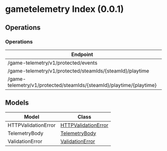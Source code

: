 # gametelemetry Index (0.0.1)


## Operations

### Operations
| Endpoint | Method | ID | Class | Wrapper |
|---|---|---|---|---|
| /game-telemetry/v1/protected/events | POST | protected_save_events_game_telemetry_v1_protected_events_post | [ProtectedSaveEventsGameTelemetryV1ProtectedEventsPost](../accelbyte_py_sdk/api/gametelemetry/operations/operations/protected_save_events_game_telemetry_v1_protected_events_post.py) | [protected_save_events_game_telemetry_v1_protected_events_post](../accelbyte_py_sdk/api/gametelemetry/wrappers/_operations.py) |
| /game-telemetry/v1/protected/steamIds/{steamId}/playtime | GET | protected_get_playtime_game_telemetry_v1_protected_steamIds__steamId__playtime_get | [ProtectedGetPlaytimeGameTelemetryV1ProtectedSteamIdsSteamIdPlaytimeGet](../accelbyte_py_sdk/api/gametelemetry/operations/operations/protected_get_playtime_game_telemetry_v1_protected_steam_ids_steam_id_playtime_get.py) | [protected_get_playtime_game_telemetry_v1_protected_steam_ids_steam_id_playtime_get](../accelbyte_py_sdk/api/gametelemetry/wrappers/_operations.py) |
| /game-telemetry/v1/protected/steamIds/{steamId}/playtime/{playtime} | PUT | protected_update_playtime_game_telemetry_v1_protected_steamIds__steamId__playtime__playtime__put | [ProtectedUpdatePlaytimeGameTelemetryV1ProtectedSteamIdsSteamIdPlaytimePlaytimePut](../accelbyte_py_sdk/api/gametelemetry/operations/operations/protected_update_playtime_game_telemetry_v1_protected_steam_ids_steam_id_playtime_playtime_put.py) | [protected_update_playtime_game_telemetry_v1_protected_steam_ids_steam_id_playtime_playtime_put](../accelbyte_py_sdk/api/gametelemetry/wrappers/_operations.py) |


## Models
| Model | Class |
|---|---|
| HTTPValidationError | [HTTPValidationError](../accelbyte_py_sdk/api/gametelemetry/models/http_validation_error.py) |
| TelemetryBody | [TelemetryBody](../accelbyte_py_sdk/api/gametelemetry/models/telemetry_body.py) |
| ValidationError | [ValidationError](../accelbyte_py_sdk/api/gametelemetry/models/validation_error.py) |
